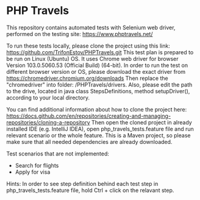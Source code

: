 # PHP Travels
This repository contains automated tests with Selenium web driver, performed on the testing site: https://www.phptravels.net/

To run these tests locally, please clone the project using this link: https://github.com/TrifonEstov/PHPTravels.git
This test plan is prepared to be run on Linux (Ubuntu) OS. It uses Chrome web driver for browser Version 103.0.5060.53 (Official Build) (64-bit).
In order to run the test on different browser version or OS, please download the exact driver from https://chromedriver.chromium.org/downloads
Then replace the "chromedriver" into folder: /PHPTravels/drivers. 
Also, please edit the path to the drive, located in java class StepsDefinitions, method setupDriver(), according to your local directory.


You can find additional information about how to clone the project here: https://docs.github.com/en/repositories/creating-and-managing-repositories/cloning-a-repository
Then open the cloned project in already installed IDE (e.g. IntelliJ IDEA), open php_travels_tests.feature file and run relevant scenario or the whole feature. This is a Maven project, so please make sure that all needed dependencies are already downloaded.


Test scenarios that are not implemented:
- Search for flights
- Apply for visa



Hints: In order to see step definition behind each test step in php_travels_tests.feature file, hold Ctrl + click on the relavant step.
